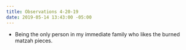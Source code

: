 ```yaml
---
title: Observations 4-20-19
date: 2019-05-14 13:43:00 -05:00
---
```


- Being the only person in my immediate family who likes the burned matzah pieces.